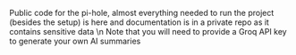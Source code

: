 Public code for the pi-hole, almost everything needed to run the project (besides the setup) is here and documentation is in a private repo as it contains sensitive data
\n Note that you will need to provide a Groq API key to generate your own AI summaries
